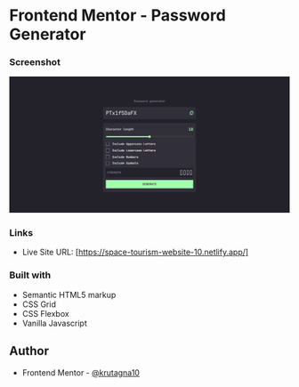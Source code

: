 # Frontend Mentor - Password Generator

### Screenshot

![](Screenshot/Screenshot.png)

### Links

- Live Site URL: [https://space-tourism-website-10.netlify.app/]

### Built with

- Semantic HTML5 markup
- CSS Grid
- CSS Flexbox
- Vanilla Javascript

## Author
- Frontend Mentor - [@krutagna10](https://www.frontendmentor.io/profile/krutagna10)

